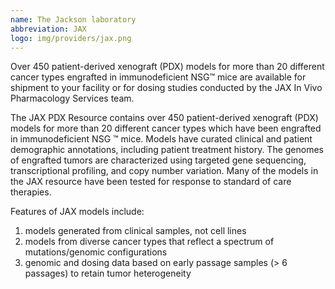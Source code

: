 ```yaml
---
name: The Jackson laboratory
abbreviation: JAX
logo: img/providers/jax.png
---
```


Over 450 patient-derived xenograft (PDX) models for more than 20 different cancer types engrafted in immunodeficient NSG™ mice are available for shipment to your facility or for dosing studies conducted by the JAX In Vivo Pharmacology Services team.

The JAX PDX Resource contains over 450 patient-derived xenograft (PDX) models for more than 20 different cancer types which have been engrafted in immunodeficient NSG ™ mice. Models have curated clinical and patient demographic annotations, including patient treatment history. The genomes of engrafted tumors are characterized using targeted gene sequencing, transcriptional profiling, and copy number variation. Many of the models in the JAX resource have been tested for response to standard of care therapies.

Features of JAX models include:

1. models generated from clinical samples, not cell lines
2. models from diverse cancer types that reflect a spectrum of mutations/genomic configurations
3. genomic and dosing data based on early passage samples (> 6 passages) to retain tumor heterogeneity
